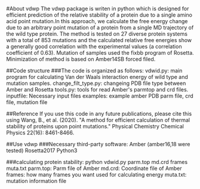 #About vdwp
The vdwp package is writen in python which is designed for efficient prediction of the relative stability of a protein due to a single amino acid point mutation.In this approach, we calculate the free energy change due to an arbitrary point mutation of a protein from a single MD trajectory of the wild type protein. The method is tested on 27 diverse protein systems with a total of 853 mutations and the calculated relative free energies show a generally good correlation with the experimental values (a correlation coefficient of 0.63).
Mutation of samples used the fixbb program of Rosetta. Minimization of method is based on Amber14SB forced filed.

##Code structure
###The code is organized as follows:
vdwid.py: main program for calculating Van der Waals interaction energy of wild type and mutation samples.
change_filt_type.py: changeing PDB file type between Amber and Rosetta
tools.py: tools for read Amber's parmtop and crd files.
inputfile: Necessary input files
examples: example amber PDB parm file, crd file, mutation file

##Reference
If you use this code in any future publications, please cite this using Wang, B., et al. (2020). "A method for efficient calculation of thermal stability of proteins upon point mutations." Physical Chemistry Chemical Physics 22(16): 8461-8466.

##Use vdwp
###Necessary third-party software:
Amber (amber16,18 were tested)
Rosetta2017
Python3

###calculating protein stability:
python vdwid.py parm.top md.crd frames muta.txt
parm.top: Parm file of Amber
md.crd: Coordinate file of Amber
frames: how many frames you want used for calculating energy
muta.txt: mutation information file
